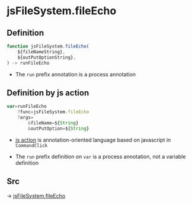 # jsFileSystem.fileEcho

## Definition

```js.js
function jsFileSystem.fileEcho(
	${fileNameString},
	${outPutOptionString},
) -> runFileEcho
```

- The `run` prefix annotation is a process annotation
## Definition by js action

```js.js
var=runFileEcho
	?func=jsFileSystem.fileEcho
	?args=
		&fileName=${String}
		&outPutOption=${String}
```

- [js action](#) is annotation-oriented language based on javascript in `CommandClick`

- The `run` prefix definition on `var` is a process annotation, not a variable definition

## Src

-> [jsFileSystem.fileEcho](https://github.com/puutaro/CommandClick/blob/master/app/src/main/java/com/puutaro/commandclick/fragment_lib/terminal_fragment/js_interface/file/JsFileSystem.kt#L80)


